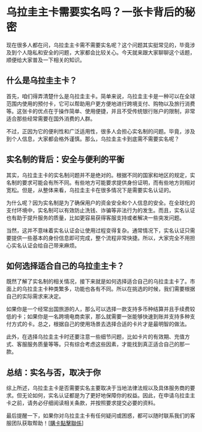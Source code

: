 # 乌拉圭主卡需要实名吗？一张卡背后的秘密

现在很多人都在问，乌拉圭主卡需不需要实名呢？这个问题其实挺常见的，毕竟涉及到个人隐私和安全的问题，大家都会比较关心。今天就来跟大家聊聊这个话题，顺便给大家普及一下相关的知识。

## 什么是乌拉圭主卡？

首先，咱们得弄清楚什么是乌拉圭主卡。简单来说，乌拉圭主卡是一种可以在全球范围内使用的预付卡，它可以帮助用户更方便地进行跨境支付、购物以及旅行消费等。这张卡的优点在于操作简单、使用便捷，并且不受传统银行账户的限制，非常适合那些经常需要在国外消费的人群。

不过，正因为它的便利性和广泛适用性，很多人会担心实名制的问题。毕竟，涉及到个人信息，大家都会格外谨慎。那么，乌拉圭主卡到底需不需要实名呢？

## 实名制的背后：安全与便利的平衡

其实，乌拉圭主卡的实名制问题并不是绝对的。根据不同的国家和地区的规定，实名制的要求可能会有所不同。有些地方可能要求提供身份证明，而有些地方则相对宽松。但是，从整体来看，乌拉圭主卡在很多情况下是需要实名认证的。

为什么呢？因为实名制是为了确保用户的资金安全和个人信息的安全。在全球化的支付环境中，实名制可以有效防止洗钱、诈骗等非法行为的发生。而且，实名认证也有助于提升服务的质量，比如更容易获得客服支持或者解决一些突发问题。

当然，这并不意味着实名认证会让使用过程变得复杂。通常情况下，实名认证只需要提供一些基本的身份信息即可完成，整个流程非常快捷。所以，大家完全不用担心实名认证会给自己带来麻烦。

## 如何选择适合自己的乌拉圭主卡？

既然了解了实名制的相关情况，接下来就是如何选择适合自己的乌拉圭主卡了。市面上的乌拉圭主卡种类繁多，功能也各有不同。所以在挑选的时候，我们需要根据自己的实际需求来决定。

如果你是一个经常出国旅游的人，那么可以选择一款支持多币种结算并且手续费较低的卡；如果你是一名跨境电商卖家，那么就需要一张能够快速到账并支持多种支付方式的卡。总之，根据自己的使用场景去选择合适的卡片才是最明智的做法。

此外，在选择乌拉圭主卡时还要注意一些细节问题，比如卡片的有效期、充值方式、客服服务质量等等。只有综合考虑这些因素，才能找到真正适合自己的那一款。

## 总结：实名与否，取决于你

综上所述，乌拉圭主卡是否需要实名主要取决于当地法律法规以及具体服务商的要求。但无论如何，实名认证都是为了更好地保障你的权益。因此，在申请乌拉圭主卡之前，请务必仔细阅读相关条款，并按照要求提交必要的资料。

最后提醒一下，如果你对乌拉圭主卡有任何疑问或困惑，都可以随时联系我们的客服团队获取帮助！[[購卡點擊聯係](https://t.me/s/SXDXQF)]
